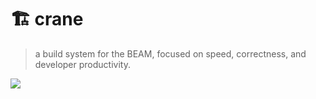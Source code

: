 # :building_construction: crane
> a build system for the BEAM, focused on speed, correctness, and developer
> productivity.

<img src="https://external-content.duckduckgo.com/iu/?u=https%3A%2F%2Fi.pinimg.com%2Foriginals%2Fb9%2F3d%2Fb5%2Fb93db5e965fb69dddf7e672ed5f74395.jpg&f=1&nofb=1" />

